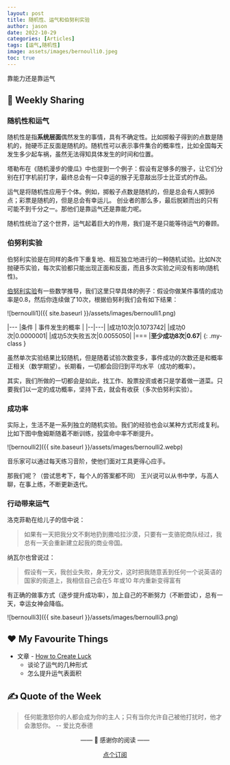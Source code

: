 ```yaml
---
layout: post
title: 随机性、运气和伯努利实验
author: jason
date: 2022-10-29
categories: [Articles]
tags: [运气,随机性]
image: assets/images/bernoulli0.jpeg
toc: true
---
```

靠能力还是靠运气

## 🎯 Weekly Sharing

### 随机性和运气
随机性是指**系统层面**偶然发生的事情，具有不确定性。比如掷骰子得到的点数是随机的，抛硬币正反面是随机的。随机性可以表示事件集合的概率性，比如全国每天发生多少起车祸，虽然无法得知具体发生的时间和位置。

塔勒布在《随机漫步的傻瓜》中也提到一个例子：假设有足够多的猴子，让它们分别在打字机前打字，最终总会有一只幸运的猴子无意敲出莎士比亚式的作品。

运气是将随机性应用于个体。例如，掷骰子点数是随机的，但是总会有人掷到6点；彩票是随机的，但是总会有幸运儿。
创业者的那么多，最后脱颖而出的只有可能不到千分之一。那他们是靠运气还是靠能力呢。

随机性统治了这个世界，运气起着巨大的作用，我们是不是只能等待运气的眷顾。
<!-- 乔布斯的成功是不是运气？ -->

### 伯努利实验
伯努利实验是在同样的条件下重复地、相互独立地进行的一种随机试验。比如N次抛硬币实验，每次实验都只能出现正面和反面，而且多次实验之间没有影响(随机性)。

[伯努利实验](https://en.wikipedia.org/wiki/Bernoulli_trial)有一些数学推导，我们这里只举具体的例子：假设你做某件事情的成功率是0.8，然后你连续做了10次，根据伯努利我们会有如下结果：

<!-- https://shiny.rit.albany.edu/stat/binomial/  -->
![bernoulli1]({{ site.baseurl }}/assets/images/bernoulli1.png)


|---
|条件 | 事件发生的概率 |
|--|---|
|成功10次|0.1073742|
|成功0次|0.0000001|
|成功5次失败五次|0.0055050|
|===
|**至少成功8次**|**0.67**|
{: .my-class }

虽然单次实验结果比较随机，但是随着试验次数变多，事件成功的次数还是和概率正相关（数学期望）。长期看，一切都会回归到平均水平（成功的概率）。

其实，我们所做的一切都会是如此，找工作、股票投资或者只是学着做一道菜。只要我们以一定的成功概率，坚持下去，就会有收获（多次伯努利实验）。

### 成功率
实际上，生活不是一系列独立的随机实验。我们的经验也会以某种方式形成复利。比如下图中詹姆斯随着不断训练，投篮命中率不断提升。

![bernoulli2]({{ site.baseurl }}/assets/images/bernoulli2.webp)

音乐家可以通过每天练习音阶，使他们面对工具更得心应手。

那我们呢？（尝试思考下，每个人的答案都不同）
<span class="spoiler">王兴说可以从书中学，与高人聊，在事上练，不断更新迭代。</span>

### 行动带来运气
洛克菲勒在给儿子的信中说：
> 如果有一天把我分文不剩地扔到撒哈拉沙漠，只要有一支骆驼商队经过，我总有一天会重新建立起我的商业帝国。

纳瓦尔也曾说过：
> 假设有一天，我创业失败，身无分文，这时把我随意丢到任何一个说英语的国家的街道上，我相信自己会在5 年或10 年内重新变得富有

有正确的做事方式（逐步提升成功率），加上自己的不断努力（不断尝试），总有一天，幸运女神会降临。

![bernoulli3]({{ site.baseurl }}/assets/images/bernoulli3.png)


## ♥️ My Favourite Things
- 文章 - [How to Create Luck](https://www.swyx.io/create-luck/)
    - 谈论了运气的几种形式
    - 怎么提升运气表面积

## ✍️ Quote of the Week
> 任何能激怒你的人都会成为你的主人；只有当你允许自己被他打扰时，他才会激怒你。 -- 爱比克泰德

<center>
<p>—— 💌 感谢你的阅读 ——</p>

<a target="_blank" href="https://explorer.zhubai.love/" class="btn btn-danger">点个订阅</a>
</center>